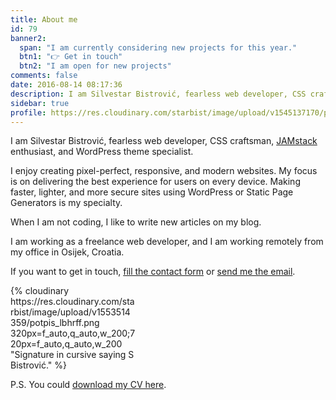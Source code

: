 ```yaml
---
title: About me
id: 79
banner2:
  span: "I am currently considering new projects for this year."
  btn1: "👉 Get in touch"
  btn2: "I am open for new projects"
comments: false
date: 2016-08-14 08:17:36
description: I am Silvestar Bistrović, fearless web developer, CSS craftsman, JAMstack enthusiast, and WordPress theme specialist.
sidebar: true
profile: https://res.cloudinary.com/starbist/image/upload/v1545137170/profile_tsqb7d.png
---
```


I am Silvestar Bistrović, fearless web developer, CSS craftsman, [JAMstack](//jamstack.org/) enthusiast, and WordPress theme specialist.

I enjoy creating pixel-perfect, responsive, and modern websites. My focus is on delivering the best experience for users on every device. Making faster, lighter, and more secure sites using WordPress or Static Page Generators is my specialty.

When I am not coding, I like to write new articles on my blog.

I am working as a freelance web developer, and I am working remotely from my office in Osijek, Croatia.

If you want to get in touch, [fill the contact form](/contact/) or [send me the email](mailto:me@silvestar.codes).

<div style="max-width:200px;">{% cloudinary https://res.cloudinary.com/starbist/image/upload/v1553514359/potpis_lbhrff.png 320px=f_auto,q_auto,w_200;720px=f_auto,q_auto,w_200 "Signature in cursive saying S Bistrović." %}</div>

P.S. You could [download my CV here](/portfolio/silvestar-bistrovic-cv.pdf).
